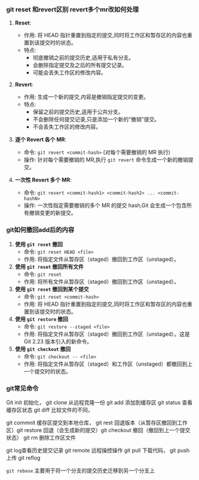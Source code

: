 ### git reset 和revert区别 revert多个mr改如何处理

1. **Reset**:
   - 作用: 将 HEAD 指针重置到指定的提交,同时将工作区和暂存区的内容也重置到该提交时的状态。
   - 特点:
     - 彻底撤销之前的提交历史,适用于私有分支。
     - 会删除指定提交及之后的所有提交记录。
     - 可能会丢失工作区的修改内容。
2. **Revert**:
   - 作用: 生成一个新的提交,内容是撤销指定提交的变更。
   - 特点:
     - 保留之前的提交历史,适用于公共分支。
     - 不会删除任何提交记录,只是添加一个新的"撤销"提交。
     - 不会丢失工作区的修改内容。



1. **逐个 Revert 各个 MR**:

   - 命令: `git revert <commit-hash>` (对每个需要撤销的 MR 执行)
   - 操作: 针对每个需要撤销的 MR,执行 `git revert` 命令生成一个新的撤销提交。

2. **一次性 Revert 多个 MR**:

   - 命令: `git revert <commit-hash1> <commit-hash2> ... <commit-hashN>`
   - 操作: 一次性指定需要撤销的多个 MR 的提交 hash,Git 会生成一个包含所有撤销变更的新提交。

   

### git如何撤回add后的内容

1. **使用 `git reset` 撤回**
   - 命令: `git reset HEAD <file>`
   - 作用: 将指定文件从暂存区（staged）撤回到工作区（unstaged）。
2. **使用 `git reset` 撤回所有文件**
   - 命令: `git reset`
   - 作用: 将所有文件从暂存区（staged）撤回到工作区（unstaged）。
3. **使用 `git reset` 撤回到某个提交**
   - 命令: `git reset <commit-hash>`
   - 作用: 将 HEAD 指针重置到指定的提交,同时将工作区和暂存区的内容也重置到该提交时的状态。
4. **使用 `git restore` 撤回**
   - 命令: `git restore --staged <file>`
   - 作用: 将指定文件从暂存区（staged）撤回到工作区（unstaged）。这是 Git 2.23 版本引入的新命令。
5. **使用 `git checkout` 撤回**
   - 命令: `git checkout -- <file>`
   - 作用: 将指定文件从暂存区（staged）和工作区（unstaged）都撤回到上一个提交时的状态。

### git常见命令

Git init 初始化， git clone 从远程克隆一份 git add 添加到缓存区 git status 查看缓存区状态 git diff 比较文件的不同，

git commnit 缓存区提交到本地仓库， git rest 回退版本（从暂存区撤回到工作区）git restore 回退（会生成新的提交）git checkout 撤回（撤回到上一个提交状态） git rm 删除工作区文件

git log查看历史提交记录 git remote 远程操控操作 git pull 下载代码， git push 上传 git reflog

`git rebase` 主要用于将一个分支的提交历史迁移到另一个分支上
